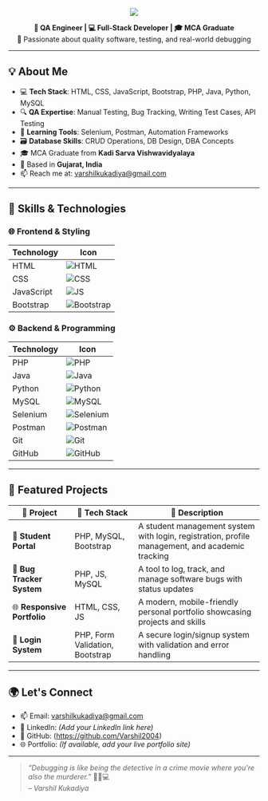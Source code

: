 <p align="center">
  <img src="https://img.shields.io/badge/👨‍💻%20Varshil%20Kukadiya-Full--Stack%20Developer-blue?style=for-the-badge" />
</p>

<p align="center">
  <b>💼 QA Engineer | 💻 Full-Stack Developer | 🎓 MCA Graduate</b><br>
  🧪 Passionate about quality software, testing, and real-world debugging
</p>

---

## 💡 About Me

- 💻 **Tech Stack**: HTML, CSS, JavaScript, Bootstrap, PHP, Java, Python, MySQL  
- 🔍 **QA Expertise**: Manual Testing, Bug Tracking, Writing Test Cases, API Testing  
- 🧪 **Learning Tools**: Selenium, Postman, Automation Frameworks  
- 🗃️ **Database Skills**: CRUD Operations, DB Design, DBA Concepts  
- 🎓 MCA Graduate from **Kadi Sarva Vishwavidyalaya**  
- 📍 Based in **Gujarat, India**  
- 📫 Reach me at: [varshilkukadiya@gmail.com](mailto:varshilkukadiya@gmail.com)

---

## 🧠 Skills & Technologies

### 🌐 Frontend & Styling

| Technology | Icon |
|------------|------|
| HTML       | ![HTML](https://img.icons8.com/color/48/html-5--v1.png) |
| CSS        | ![CSS](https://img.icons8.com/color/48/css3.png) |
| JavaScript | ![JS](https://img.icons8.com/color/48/javascript--v1.png) |
| Bootstrap  | ![Bootstrap](https://img.icons8.com/color/48/bootstrap.png) |

### ⚙️ Backend & Programming

| Technology | Icon |
|------------|------|
| PHP        | ![PHP](https://img.icons8.com/officel/48/php-logo.png) |
| Java       | ![Java](https://img.icons8.com/color/48/java-coffee-cup-logo.png) |
| Python     | ![Python](https://img.icons8.com/color/48/python--v1.png) |
| MySQL      | ![MySQL](https://img.icons8.com/fluency/48/mysql-logo.png) |
| Selenium   | ![Selenium](https://img.icons8.com/external-tal-revivo-color-tal-revivo/48/external-selenium-testing-framework-for-web-applications-logo-color-tal-revivo.png) |
| Postman    | ![Postman](https://img.icons8.com/external-tal-revivo-shadow-tal-revivo/48/external-postman-is-the-only-complete-api-development-environment-logo-shadow-tal-revivo.png) |
| Git        | ![Git](https://img.icons8.com/color/48/git.png) |
| GitHub     | ![GitHub](https://img.icons8.com/ios-glyphs/48/github.png) |

---

## 🚀 Featured Projects

| 📌 Project | 🔧 Tech Stack | 📄 Description |
|-----------|---------------|----------------|
| 🔗 **Student Portal** | PHP, MySQL, Bootstrap | A student management system with login, registration, profile management, and academic tracking |
| 🐞 **Bug Tracker System** | PHP, JS, MySQL | A tool to log, track, and manage software bugs with status updates |
| 🌐 **Responsive Portfolio** | HTML, CSS, JS | A modern, mobile-friendly personal portfolio showcasing projects and skills |
| 🔐 **Login System** | PHP, Form Validation, Bootstrap | A secure login/signup system with validation and error handling |

---

## 🌍 Let's Connect

- 📫 Email: [varshilkukadiya@gmail.com](mailto:varshilkukadiya@gmail.com)
- 💼 LinkedIn: *(Add your LinkedIn link here)*
- 🐙 GitHub: (https://github.com/Varshil2004)
- 🌐 Portfolio: *(If available, add your live portfolio site)*

---

> *“Debugging is like being the detective in a crime movie where you're also the murderer.”* 🕵️‍♂️💻  
> *– Varshil Kukadiya*

